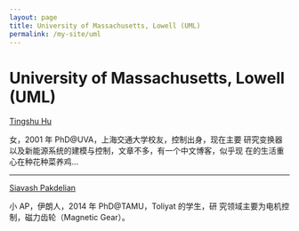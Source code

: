 ```yaml
---
layout: page
title: University of Massachusetts, Lowell (UML)
permalink: /my-site/uml
---
```

# University of Massachusetts, Lowell (UML)

[Tingshu Hu](http://faculty.uml.edu/thu/index.htm)

女，2001 年 PhD@UVA，上海交通大学校友，控制出身，现在主要 研究变换器以及新能源系统的建模与控制，文章不多，有一个中文博客，似乎现 在的生活重心在种花种菜养鸡…

---

[Siavash Pakdelian](https://www.uml.edu/Engineering/Electrical-Computer/faculty/Pakdelian-Siavash.aspx)

小 AP，伊朗人，2014 年 PhD@TAMU，Toliyat 的学生，研 究领域主要为电机控制，磁力齿轮（Magnetic Gear）。